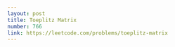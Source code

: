 ```yaml
---
layout: post
title: Toeplitz Matrix
number: 766
link: https://leetcode.com/problems/toeplitz-matrix
---
```


